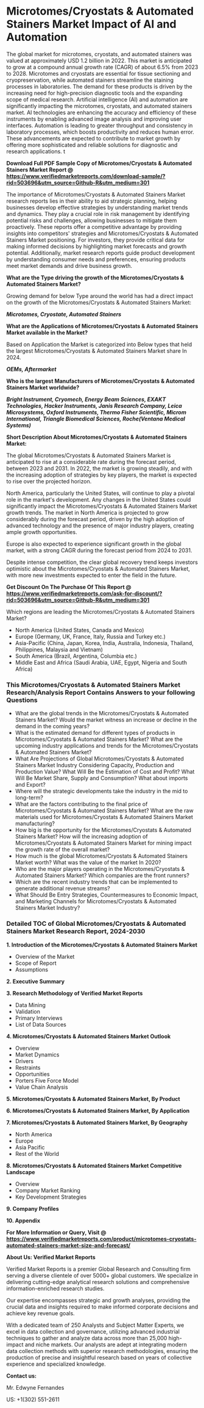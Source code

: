 <meta name="title" content="Global  Microtomes/Cryostats & Automated Stainers Market Impact of AI and Automation"><meta name="description" content="  The global market for microtomes, cryostats, and automated stainers was valued at approximately USD 1.2 billion in 2022. This market is anticipated to grow at a compoun"><meta name="title" content=" Microtomes/Cryostats & Automated Stainers Market Size, Share, Scope, Trends, Growth, Opportunities, Analysis, Forecast"> <h1>Microtomes/Cryostats & Automated Stainers Market Impact of AI and Automation</h1> The global market for microtomes, cryostats, and automated stainers was valued at approximately USD 1.2 billion in 2022. This market is anticipated to grow at a compound annual growth rate (CAGR) of about 6.5% from 2023 to 2028. Microtomes and cryostats are essential for tissue sectioning and cryopreservation, while automated stainers streamline the staining processes in laboratories. The demand for these products is driven by the increasing need for high-precision diagnostic tools and the expanding scope of medical research. Artificial intelligence (AI) and automation are significantly impacting the microtomes, cryostats, and automated stainers market. AI technologies are enhancing the accuracy and efficiency of these instruments by enabling advanced image analysis and improving user interfaces. Automation is leading to greater throughput and consistency in laboratory processes, which boosts productivity and reduces human error. These advancements are expected to contribute to market growth by offering more sophisticated and reliable solutions for diagnostic and research applications. t</p><p id="" class=""><strong>Download Full PDF Sample Copy of Microtomes/Cryostats & Automated Stainers Market Report @ <a href="https://www.verifiedmarketreports.com/download-sample/?rid=503696&utm_source=Github-R&utm_medium=301" target="_blank">https://www.verifiedmarketreports.com/download-sample/?rid=503696&utm_source=Github-R&utm_medium=301</a></strong></p><p>The importance of&nbsp;Microtomes/Cryostats & Automated Stainers Market research reports lies in their ability to aid strategic planning, helping businesses develop effective strategies by understanding market trends and dynamics. They play a crucial role in risk management by identifying potential risks and challenges, allowing businesses to mitigate them proactively. These reports offer a competitive advantage by providing insights into competitors' strategies and Microtomes/Cryostats & Automated Stainers Market positioning. For investors, they provide critical data for making informed decisions by highlighting market forecasts and growth potential. Additionally, market research reports guide product development by understanding consumer needs and preferences, ensuring products meet market demands and drive business growth.</p><p><strong>What are the&nbsp;Type driving the growth of the Microtomes/Cryostats & Automated Stainers Market?</strong></p><p id="" class="">Growing demand for below Type around the world has had a direct impact on the growth of the Microtomes/Cryostats & Automated Stainers Market:</p><em><strong>Microtomes, Cryostate, Automated Stainers</strong></em></p><strong>What are the&nbsp;Applications&nbsp;of Microtomes/Cryostats & Automated Stainers Market available in the Market?</strong></p><p id="" class="">Based on Application the Market is categorized into Below types that held the largest Microtomes/Cryostats & Automated Stainers Market share In 2024.</p><em><strong>OEMs, Aftermarket</strong></em></p><strong>Who is the largest Manufacturers of Microtomes/Cryostats & Automated Stainers Market worldwide?</strong></p><p><em><strong>Bright Instrument, Cryomech, Energy Beam Sciences, EXAKT Technologies, Hacker Instruments, Janis Research Company, Leica Microsystems, Oxford Instruments, Thermo Fisher Scientific, Microm International, Triangle Biomedical Sciences, Roche(Ventana Medical Systems)</strong></em></p><p id="" class=""><strong>Short Description About Microtomes/Cryostats & Automated Stainers Market:</strong></p><p>The global Microtomes/Cryostats & Automated Stainers Market is anticipated to rise at a considerable rate during the forecast period, between 2023 and 2031. In 2022, the market is growing steadily, and with the increasing adoption of strategies by key players, the market is expected to rise over the projected horizon.</p><p>North America, particularly the United States, will continue to play a pivotal role in the market's development. Any changes in the United States could significantly impact the Microtomes/Cryostats & Automated Stainers Market growth trends. The market in North America is projected to grow considerably during the forecast period, driven by the high adoption of advanced technology and the presence of major industry players, creating ample growth opportunities.</p><p>Europe is also expected to experience significant growth in the global market, with a strong CAGR during the forecast period from 2024 to 2031.</p><p>Despite intense competition, the clear global recovery trend keeps investors optimistic about the Microtomes/Cryostats & Automated Stainers Market, with more new investments expected to enter the field in the future.</p><p id="" class=""><strong>Get Discount On The Purchase Of This Report @ <a href="https://www.verifiedmarketreports.com/ask-for-discount/?rid=503696&utm_source=Github-R&utm_medium=301" target="_blank">https://www.verifiedmarketreports.com/ask-for-discount/?rid=503696&utm_source=Github-R&utm_medium=301</a></strong></p>Which regions are leading the Microtomes/Cryostats & Automated Stainers Market?</p><ul><li>North America (United States, Canada and Mexico)</li><li>Europe (Germany, UK, France, Italy, Russia and Turkey etc.)</li><li>Asia-Pacific (China, Japan, Korea, India, Australia, Indonesia, Thailand, Philippines, Malaysia and Vietnam)</li><li>South America (Brazil, Argentina, Columbia etc.)</li><li>Middle East and Africa (Saudi Arabia, UAE, Egypt, Nigeria and South Africa)</li></ul><h3 id="" class="">This Microtomes/Cryostats & Automated Stainers Market Research/Analysis Report Contains Answers to your following Questions</h3><ul><li>What are the global trends in the Microtomes/Cryostats & Automated Stainers Market? Would the market witness an increase or decline in the demand in the coming years?</li><li>What is the estimated demand for different types of products in Microtomes/Cryostats & Automated Stainers Market? What are the upcoming industry applications and trends for the Microtomes/Cryostats & Automated Stainers Market?</li><li>What Are Projections of Global Microtomes/Cryostats & Automated Stainers Market Industry Considering Capacity, Production and Production Value? What Will Be the Estimation of Cost and Profit? What Will Be Market Share, Supply and Consumption? What about imports and Export?</li><li>Where will the strategic developments take the industry in the mid to long-term?</li><li>What are the factors contributing to the final price of Microtomes/Cryostats & Automated Stainers Market? What are the raw materials used for Microtomes/Cryostats & Automated Stainers Market manufacturing?</li><li>How big is the opportunity for the Microtomes/Cryostats & Automated Stainers Market? How will the increasing adoption of Microtomes/Cryostats & Automated Stainers Market for mining impact the growth rate of the overall market?</li><li>How much is the global Microtomes/Cryostats & Automated Stainers Market worth? What was the value of the market In 2020?</li><li>Who are the major players operating in the Microtomes/Cryostats & Automated Stainers Market? Which companies are the front runners?</li><li>Which are the recent industry trends that can be implemented to generate additional revenue streams?</li><li>What Should Be Entry Strategies, Countermeasures to Economic Impact, and Marketing Channels for Microtomes/Cryostats & Automated Stainers Market Industry?</li></ul><h3 id="" class="">Detailed TOC of Global Microtomes/Cryostats & Automated Stainers Market Research Report, 2024-2030</h3><p id="" class=""><strong>1. Introduction of the Microtomes/Cryostats & Automated Stainers Market</strong></p><ul><li>Overview of the Market</li><li>Scope of Report</li><li>Assumptions</li></ul><p id="" class=""><strong>2. Executive Summary</strong></p><p id="" class=""><strong>3. Research Methodology of Verified Market Reports</strong></p><ul><li>Data Mining</li><li>Validation</li><li>Primary Interviews</li><li>List of Data Sources</li></ul><p id="" class=""><strong>4. Microtomes/Cryostats & Automated Stainers Market Outlook</strong></p><ul><li>Overview</li><li>Market Dynamics</li><li>Drivers</li><li>Restraints</li><li>Opportunities</li><li>Porters Five Force Model</li><li>Value Chain Analysis</li></ul><p id="" class=""><strong>5. Microtomes/Cryostats & Automated Stainers Market, By Product</strong></p><p id="" class=""><strong>6. Microtomes/Cryostats & Automated Stainers Market, By Application</strong></p><p id="" class=""><strong>7. Microtomes/Cryostats & Automated Stainers Market, By Geography</strong></p><ul><li>North America</li><li>Europe</li><li>Asia Pacific</li><li>Rest of the World</li></ul><p id="" class=""><strong>8. Microtomes/Cryostats & Automated Stainers Market Competitive Landscape</strong></p><ul><li>Overview</li><li>Company Market Ranking</li><li>Key Development Strategies</li></ul><p id="" class=""><strong>9. Company Profiles</strong></p><p id="" class=""><strong>10. Appendix</strong></p><p id="" class=""><strong>For More Information or Query, Visit @ <a href="https://www.verifiedmarketreports.com/product/microtomes-cryostats-automated-stainers-market-size-and-forecast/" target="_blank">https://www.verifiedmarketreports.com/product/microtomes-cryostats-automated-stainers-market-size-and-forecast/</a></strong></p><p id="" class=""><strong>About Us: Verified Market Reports</strong></p><p id="" class="">Verified Market Reports is a premier Global Research and Consulting firm serving a diverse clientele of over 5000+ global customers. We specialize in delivering cutting-edge analytical research solutions and comprehensive information-enriched research studies.</p><p id="" class="">Our expertise encompasses strategic and growth analyses, providing the crucial data and insights required to make informed corporate decisions and achieve key revenue goals.</p><p id="" class="">With a dedicated team of 250 Analysts and Subject Matter Experts, we excel in data collection and governance, utilizing advanced industrial techniques to gather and analyze data across more than 25,000 high-impact and niche markets. Our analysts are adept at integrating modern data collection methods with superior research methodologies, ensuring the production of precise and insightful research based on years of collective experience and specialized knowledge.</p><p id="" class=""><strong>Contact us:</strong></p><p id="" class="">Mr. Edwyne Fernandes</p><p id="" class="">US: +1(302) 551-2611</p>